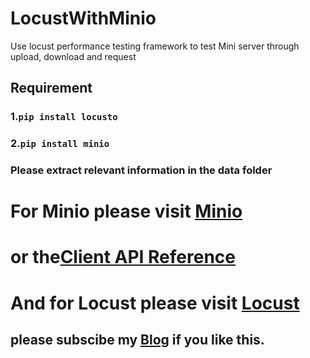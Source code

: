 # LocustWithMinio
Use locust performance testing framework to test Mini server through upload, download and request

## Requirement

### 1.`pip install locusto`

### 2.`pip install minio`


### Please extract relevant information in the data folder


For Minio please visit [Minio](https://docs.min.io/cn/python-client-quickstart-guide.html)
===========================================================================================

or the[Client API Reference](https://docs.min.io/docs/python-client-api-reference)
===================================================================================

And for Locust please visit [Locust](https://docs.locust.io/en/stable/)
========================================================================

please subscibe my [Blog](https://blog.csdn.net/Rico_Rico_) if you like this.
-----------------------------------------------------------------------------